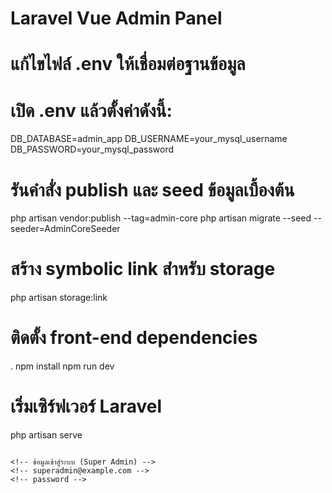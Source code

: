 # Laravel Vue Admin Panel

# แก้ไขไฟล์ .env ให้เชื่อมต่อฐานข้อมูล

# เปิด .env แล้วตั้งค่าดังนี้:

DB_DATABASE=admin_app
DB_USERNAME=your_mysql_username
DB_PASSWORD=your_mysql_password

# รันคำสั่ง publish และ seed ข้อมูลเบื้องต้น

php artisan vendor:publish --tag=admin-core
php artisan migrate --seed --seeder=AdminCoreSeeder

# สร้าง symbolic link สำหรับ storage

php artisan storage:link

# ติดตั้ง front-end dependencies

.
npm install
npm run dev

# เริ่มเซิร์ฟเวอร์ Laravel

php artisan serve

```

<!-- ข้อมูลเข้าสู่ระบบ (Super Admin) -->
<!-- superadmin@example.com -->
<!-- password -->
```
